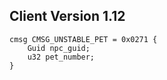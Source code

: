 ## Client Version 1.12

```rust,ignore
cmsg CMSG_UNSTABLE_PET = 0x0271 {
    Guid npc_guid;    
    u32 pet_number;    
}

```
